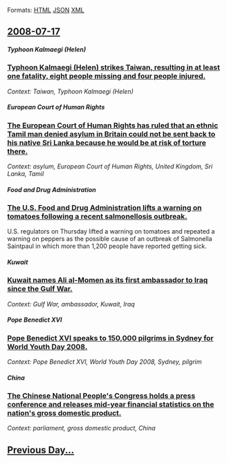 
Formats: [HTML](2008/07/17/index.html)  [JSON](2008/07/17/index.json)  [XML](2008/07/17/index.xml)  

## [2008-07-17](/news/2008/07/17/index.md)

##### Typhoon Kalmaegi (Helen)
### [ Typhoon Kalmaegi (Helen) strikes Taiwan, resulting in at least one fatality, eight people missing and four people injured. ](/news/2008/07/17/typhoon-kalmaegi-helen-strikes-taiwan-resulting-in-at-least-one-fatality-eight-people-missing-and-four-people-injured.md)
_Context: Taiwan, Typhoon Kalmaegi (Helen)_

##### European Court of Human Rights
### [ The European Court of Human Rights has ruled that an ethnic Tamil man denied asylum in Britain could not be sent back to his native Sri Lanka because he would be at risk of torture there. ](/news/2008/07/17/the-european-court-of-human-rights-has-ruled-that-an-ethnic-tamil-man-denied-asylum-in-britain-could-not-be-sent-back-to-his-native-sri-lan.md)
_Context: asylum, European Court of Human Rights, United Kingdom, Sri Lanka, Tamil_

##### Food and Drug Administration
### [ The U.S. Food and Drug Administration lifts a warning on tomatoes following a recent salmonellosis outbreak. ](/news/2008/07/17/the-u-s-food-and-drug-administration-lifts-a-warning-on-tomatoes-following-a-recent-salmonellosis-outbreak.md)
U.S. regulators on Thursday lifted a warning on tomatoes and repeated a warning on peppers as the possible cause of an outbreak of Salmonella Saintpaul in which more than 1,200 people have reported getting sick.

##### Kuwait
### [ Kuwait names Ali al-Momen as its first ambassador to Iraq since the Gulf War. ](/news/2008/07/17/kuwait-names-ali-al-momen-as-its-first-ambassador-to-iraq-since-the-gulf-war.md)
_Context: Gulf War, ambassador, Kuwait, Iraq_

##### Pope Benedict XVI
### [ Pope Benedict XVI speaks to 150,000 pilgrims in Sydney for World Youth Day 2008. ](/news/2008/07/17/pope-benedict-xvi-speaks-to-150-000-pilgrims-in-sydney-for-world-youth-day-2008.md)
_Context: Pope Benedict XVI, World Youth Day 2008, Sydney, pilgrim_

##### China
### [ The Chinese National People's Congress holds a press conference and releases mid-year financial statistics on the nation's gross domestic product. ](/news/2008/07/17/the-chinese-national-people-s-congress-holds-a-press-conference-and-releases-mid-year-financial-statistics-on-the-nation-s-gross-domestic-p.md)
_Context: parliament, gross domestic product, China_

## [Previous Day...](/news/2008/07/16/index.md)

